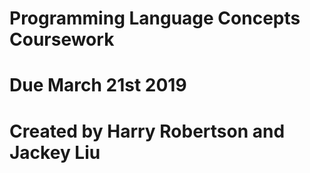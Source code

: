 # Programming Language Concepts Coursework
# Due March 21st 2019
#
# Created by Harry Robertson and Jackey Liu
